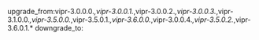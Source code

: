upgrade_from:vipr-3.0.0.0.*,vipr-3.0.0.1.*,vipr-3.0.0.2.*,vipr-3.0.0.3.*,vipr-3.1.0.0.*,vipr-3.5.0.0.*,vipr-3.5.0.1.*,vipr-3.6.0.0.*,vipr-3.0.0.4.*,vipr-3.5.0.2.*,vipr-3.6.0.1.*
downgrade_to:

